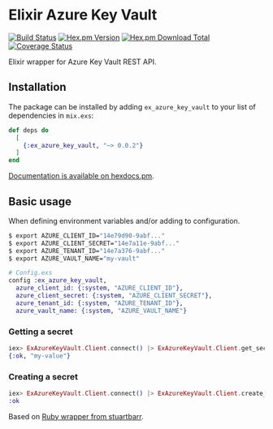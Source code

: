 # Elixir Azure Key Vault

[![Build Status](https://api.travis-ci.org/RamonPage/ex_azure_key_vault.svg?branch=master)](https://travis-ci.org/RamonPage/ex_azure_key_vault)
[![Hex.pm Version](https://img.shields.io/hexpm/v/ex_azure_key_vault.svg)](https://hex.pm/packages/ex_azure_key_vault)
[![Hex.pm Download Total](https://img.shields.io/hexpm/dt/ex_azure_key_vault.svg)](https://hex.pm/packages/ex_azure_key_vault)
[![Coverage Status](https://coveralls.io/repos/github/RamonPage/ex_azure_key_vault/badge.svg?branch=master)](https://coveralls.io/github/RamonPage/ex_azure_key_vault?branch=master)

Elixir wrapper for Azure Key Vault REST API.

## Installation

The package can be installed
by adding `ex_azure_key_vault` to your list of dependencies in `mix.exs`:

```elixir
def deps do
  [
    {:ex_azure_key_vault, "~> 0.0.2"}
  ]
end
```

[Documentation is available on hexdocs.pm](https://hexdocs.pm/ex_azure_key_vault/).

## Basic usage

When defining environment variables and/or adding to configuration.

```bash
$ export AZURE_CLIENT_ID="14e79d90-9abf..."
$ export AZURE_CLIENT_SECRET="14e7a11e-9abf..."
$ export AZURE_TENANT_ID="14e7a376-9abf..."
$ export AZURE_VAULT_NAME="my-vault"
```

```elixir
# Config.exs
config :ex_azure_key_vault,
  azure_client_id: {:system, "AZURE_CLIENT_ID"},
  azure_client_secret: {:system, "AZURE_CLIENT_SECRET"},
  azure_tenant_id: {:system, "AZURE_TENANT_ID"},
  azure_vault_name: {:system, "AZURE_VAULT_NAME"}
```

### Getting a secret
```elixir
iex> ExAzureKeyVault.Client.connect() |> ExAzureKeyVault.Client.get_secret("my-secret")
{:ok, "my-value"}
```

### Creating a secret
```elixir
iex> ExAzureKeyVault.Client.connect() |> ExAzureKeyVault.Client.create_secret("my-new-secret", "my-new-value")
:ok
```

Based on [Ruby wrapper from stuartbarr](https://github.com/stuartbarr/azure-key-vault).